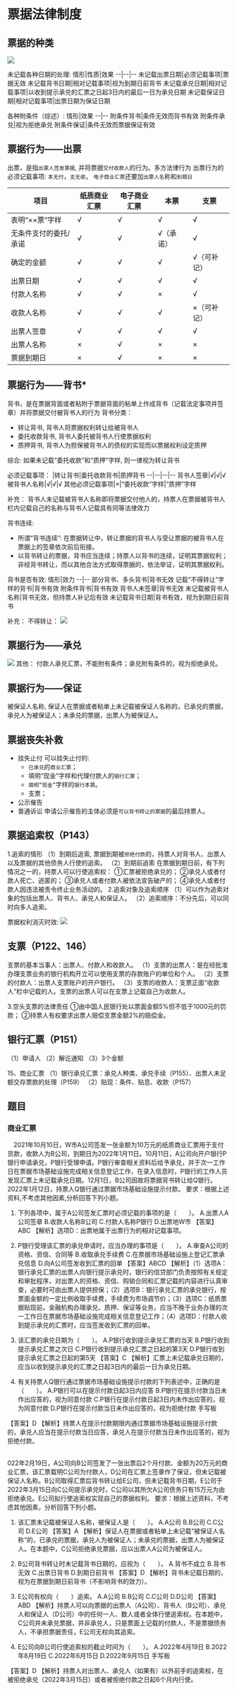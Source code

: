 # 票据法律制度

## 票据的种类
![](./经济法_票据法律制度/1.png)


未记载各种日期的处理:
情形|性质|效果
--|--|--
未记载出票日期|必须记载事项|票据无效
未记载背书日期|相对记载事项|视为到期日前背书
未记载承兑日期|相对记载事项|以收到提示承兑的汇票之日起3日内的最后一日为承兑日期
未记载保证日期|相对记载事项|出票日期为保证日期

各种附条件（综述）:
情形|效果
--|--
附条件背书|条件无效而背书有效
附条件承兑|视为拒绝承兑
附条件保证|条件无效而票据保证有效



## 票据行为——出票
出票，是指`出票人签发票据`, 并将票据`交付收款人`的行为。多方法律行为
出票行为的必须记载事项:
`本无付`，`支无收`， `电子商业汇票`还要加`出票人名`称和`到期日`

项目|纸质商业汇票|电子商业汇票|本票|支票
--|--|--|--|--
表明“××票”字样|√|√|√|√
无条件支付的委托/承诺|√|√|√（承诺）|√
确定的金额|√|√|√|√（可补记）
出票日期|√|√|√|√
付款人名称|√|√|×|√
收款人名称|√|√|√|×（可补记）
出票人签章|√|√|√|√
出票人名称|×|√|×|×
票据到期日|×|√|×|×


## 票据行为——背书*
背书，是在票据背面或者粘附于票据背面的粘单上作成背书（记载法定事项并签章）并将票据交付被背书人的行为
背书分类：
- 转让背书, 背书人将票据权利转让给被背书人
- 委托收款背书, 背书人委托被背书人行使票据权利
- 质押背书, 背书人为担保被背书人的债权的实现而以票据权利设定质押

综合:
如果未记载“委托收款”和“质押”字样, 则一律视为转让背书


必须记载事项：
|转让背书|委托收款背书|质押背书
--|--|--|--
背书人签章|√|√|√
被背书人名称|√|√|√
其他必须记载事项|×|“委托收款”字样|“质押”字样

补充：
背书人未记载被背书人名称即将票据交付他人的，持票人在票据被背书人栏内记载自己的名称与背书人记载具有同等法律效力

背书连续:
- 所谓“背书连续”: 在票据转让中，转让票据的背书人与受让票据的被背书人在票据上的签章依次前后衔接。
- 以背书转让的票据，背书应当连续；持票人以背书的连续，证明其票据权利；非经背书转让，而以其他合法方式取得票据的，依法举证，证明其票据权利。

背书是否有效:
情形|效力
--|--
部分背书、多头背书|背书无效
记载“不得转让”字样的背书|背书有效
附条件背书|背书有效
背书人未签章|背书无效
未记载被背书人名称|背书无效，但持票人补记后有效
未记载背书日期|背书有效，视为到期日前背书

补充：
不得转让：
![](./经济法_票据法律制度/2.png)

## 票据行为——承兑
![](./经济法_票据法律制度/3.png)
其他：
付款人承兑汇票，不能附有条件；承兑附有条件的，视为拒绝承兑。

## 票据行为——保证
被保证人名称, 保证人在票据或者粘单上未记载被保证人名称的，已承兑的票据，承兑人为被保证人；未承兑的票据，出票人为被保证人。



## 票据丧失补救
- 挂失止付
    可以挂失止付的:
    - `已承兑`的`商业汇票`；
    - 填明“现金”字样和代理付款人的`银行汇票`；
    - `填明“现金”`字样的`银行本票`。
    - 支票；
- 公示催告
- 普通诉讼
申请公示催告的主体必须是`可以背书转让的票据`的最后持票人。



## 票据追索权（P143）
1.追索的情形
（1）到期后追索, 票据到期被`拒绝付款`的，持票人对背书人、出票人以及票据的其他债务人行使的追索。
（2）到期前追索
在票据到期日前，有下列情况之一的，持票人可以行使追索权：
①汇票被拒绝承兑的；
②承兑人或者付款人死亡、逃匿的；
③承兑人或者付款人被依法宣告破产的；
④承兑人或者付款人因违法被责令终止业务活动的。
2.追索对象及追索顺序
（1）可以作为追索对象的包括出票人、背书人、承兑人和保证人。
（2）追索顺序：不分先后，可以同时向多人追索。



票据权利消灭时效:
![](./经济法_票据法律制度/4.png)




## 支票（P122、146）
支票的基本当事人：出票人、付款人和收款人。
（1）支票的出票人：是在经批准办理支票业务的银行机构开立可以使用支票的存款账户的单位和个人。
（2）支票的付款人：出票人支票账户的开户银行。
（3）支票的收款人：支票正面“收款人”栏中记载的人。支票的出票人可以在支票上记载自己为收款人。

3.空头支票的法律责任
①由中国人民银行处以票面金额5%但不低于1000元的罚款；
②持票人有权要求出票人赔偿支票金额2%的赔偿金。


## 银行汇票（P151）
（1）申请人
（2）解讫通知
（3）3个金额



15、商业汇票
（1）银行承兑汇票：承兑人种类、承兑手续（P155）、出票人未足额交存票款的处理（P159）
（2）贴现：条件、贴息、收款（P157）






## 题目

### 商业汇票
 　2021年10月10日，W市A公司签发一张金额为10万元的纸质商业汇票用于支付货款，收款人为B公司，到期日为2022年1月11日。10月11日，A公司向开户银行P银行申请承兑，P银行受理申请。P银行审查相关资料后给予承兑，并于次一工作日在票据市场基础设施完成相关信息登记工作，在录入信息时，P银行的工作人员发现汇票上未记载承兑日期。12月1日，B公司因故将票据背书转让给Q银行。2022年1月12日，持票人Q银行通过票据市场基础设施提示付款。
要求：根据上述资料,不考虑其他因素,分析回答下列小题。
1. 下列各项中，属于A公司签发汇票时必须记载的事项的是（　　）。
  A.出票人A公司签章
  B.收款人名称B公司
  C.付款人名称P银行
  D.出票地W市
  【答案】ABC
  【解析】选项D：出票地属于出票行为的相对记载事项。

2. P银行受理该汇票的承兑申请时，应当办理的事项是（　　）。
  A.审查A公司的资格、资信、合同等
  B.收取承兑手续费
  C.在票据市场基础设施上登记汇票承兑信息
  D.向A公司签发收到汇票的回单
  【答案】ABCD
  【解析】（1）选项A：银行承兑汇票的出票人向银行提示承兑时，银行的信贷部门负责按照有关规定和审批程序，对出票人的资格、资信、购销合同和汇票记载的内容进行认真审查，必要时可由出票人提供担保；（2）选项B：银行承兑汇票的承兑银行，按票面金额的一定比例收取手续费，手续费为市场调节价；（3）选项C：纸质票据贴现前，金融机构办理承兑、质押、保证等业务，应当不晚于业务办理的次一工作日在票据市场基础设施完成相关信息登记工作；（4）选项D：付款人收到提示承兑的汇票时，应当签发收到汇票的回单。


3. 该汇票的承兑日期为（　　）。
  A.P银行收到提示承兑汇票的当天
  B.P银行收到提示承兑汇票之次日
  C.P银行收到提示承兑汇票之日起的第3天
  D.P银行收到提示承兑汇票之日起的第5天
  【答案】C
【解析】汇票上未记载承兑日期的，应当以收到提示承兑的汇票之日起3日内的最后一日为承兑日期。
4. 有关持票人Q银行通过票据市场基础设施提示付款的下列表述中，正确的是（　　）。
  A.P银行可以在提示付款日起3日内应答
  B.P银行在提示付款当日未作出应答的，视为同意付款
  C.P银行在提示付款日起3日内未作出应答的，视为同意付款
  D.P银行在提示付款当日未作出应答的，视为拒绝付款
    手写板
 
【答案】D
【解析】持票人在提示付款期限内通过票据市场基础设施提示付款的，承兑人应当在提示付款当日应答，承兑人在提示付款当日未作出应答的，视为拒绝付款。




##

022年2月19日，A公司向B公司签发了一张出票后2个月付款、金额为20万元的商业汇票，该汇票载明C公司为付款人，D公司在汇票上签章作了保证，但未记载被保证人名称。B公司取得汇票后背书转让给E公司，但未记载背书日期，E公司于2022年3月15日向C公司提示承兑时，C公司以其所欠A公司债务只有15万元为由拒绝承兑。E公司拟行使追索权实现自己的票据权利。
要求：根据上述资料，不考虑其他因素，分析回答下列小题。

1. 该汇票未记载被保证人名称，被保证人是（　　）。
  A.A公司
  B.B公司
  C.C公司
  D.E公司
  【答案】A
  【解析】保证人在票据或者粘单上未记载“被保证人名称”的，已承兑的票据，承兑人为被保证人；未承兑的票据，出票人为被保证人。在本题中，C公司拒绝承兑票据，应以出票人A公司为被保证人。



2. B公司背书转让时未记载背书日期的，应视为（　　）。
A.背书不成立
B.背书无效
C.出票日背书
D.到期日前背书
【答案】D
【解析】背书未记载日期的，视为在票据到期日前背书（不影响背书的效力）。

3. E公司有权向（　　）追索。
  A.A公司
  B.B公司
  C.C公司
  D.D公司
  【答案】ABD
  【解析】持票人可以向票据的出票人（A公司）、背书人（B公司）、承兑人和保证人（D公司）中的任何一人、数人或者全体行使追索权。在本题中，C公司并未承兑票据，并非承兑人，只是票面上记载的付款人，不是票据债务人，不承担票据责任，E公司无权向其追索。


4. E公司向B公司行使追索权的截止时间为（　　）。
  A.2022年4月19日
  B.2022年8月19日
  C.2022年6月15日
  D.2022年9月15日
    手写板
  
  【答案】D
  【解析】持票人对出票人、承兑人（如果有）以外前手的追索权，在被拒绝承兑（2022年3月15日）或者被拒绝付款之日起6个月内行使。























